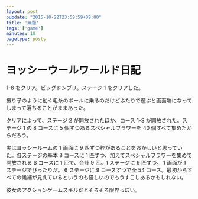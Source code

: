 ```yaml
---
layout: post
pubdate: "2015-10-22T23:59:59+09:00"
title: '無題'
tags: ['game']
minutes: 10
pagetype: posts
---
```

# ヨッシーウールワールド日記

1-8 をクリア。ビッグドンブリ。ステージ 1 をクリアした。

振り子のように動く毛糸のボールに乗るのだけどふたりで遊ぶと画面端になってしまって落ちることがままあった。

クリアによって、ステージ 2 が開放されたほか、コース 1-S が開放された。ステージ 1 の 8 コースに 5 個ずつあるスペシャルフラワーを 40 個すべて集めたからだろう。

実はヨッシールームの 1 画面に 9 匹ずつ枠があることをおかしいと思っていた。各ステージの基本 8 コースに 1 匹ずつ、加えてスペシャルフラワーを集めて開放される S コースに 1 匹で、合計 9 匹。1 ステージに 9 匹ずつ。 1 画面が 1 ステージでぴったりだ。 6 ステージに 9 コースずつで全 54 コース。最初からすべての候補が見えているというのも怪しいのでもうすこしあるかもしれない。

彼女のアクションゲームスキルだとそろそろ限界っぽい。
